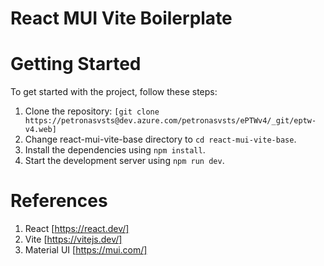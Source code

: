 # React MUI Vite Boilerplate

# Getting Started

To get started with the project, follow these steps:

1. Clone the repository: `[git clone https://petronasvsts@dev.azure.com/petronasvsts/ePTWv4/_git/eptw-v4.web]`
2. Change react-mui-vite-base directory to `cd react-mui-vite-base`.
3. Install the dependencies using `npm install`.
4. Start the development server using `npm run dev`.

# References

1. React [https://react.dev/]
2. Vite [https://vitejs.dev/]
3. Material UI [https://mui.com/]
